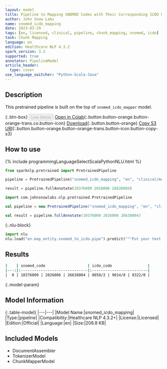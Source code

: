 ```yaml
---
layout: model
title: Pipeline to Mapping SNOMED Codes with Their Corresponding ICDO Codes
author: John Snow Labs
name: snomed_icdo_mapping
date: 2023-03-29
tags: [en, licensed, clinical, pipeline, chunk_mapping, snomed, icdo]
task: Chunk Mapping
language: en
edition: Healthcare NLP 4.3.2
spark_version: 3.2
supported: true
annotator: PipelineModel
article_header:
  type: cover
use_language_switcher: "Python-Scala-Java"
---
```


## Description

This pretrained pipeline is built on the top of `snomed_icdo_mapper` model.

{:.btn-box}
<button class="button button-orange" disabled>Live Demo</button>
[Open in Colab](https://colab.research.google.com/github/JohnSnowLabs/spark-nlp-workshop/blob/master/healthcare-nlp/06.1.Code_Mapping_Pipelines.ipynb){:.button.button-orange.button-orange-trans.co.button-icon}
[Download](https://s3.amazonaws.com/auxdata.johnsnowlabs.com/clinical/models/snomed_icdo_mapping_en_4.3.2_3.2_1680122937361.zip){:.button.button-orange}
[Copy S3 URI](s3://auxdata.johnsnowlabs.com/clinical/models/snomed_icdo_mapping_en_4.3.2_3.2_1680122937361.zip){:.button.button-orange.button-orange-trans.button-icon.button-copy-s3}

## How to use



<div class="tabs-box" markdown="1">
{% include programmingLanguageSelectScalaPythonNLU.html %}

```python
from sparknlp.pretrained import PretrainedPipeline

pipeline = PretrainedPipeline("snomed_icdo_mapping", "en", "clinical/models")

result = pipeline.fullAnnotate(10376009 2026006 26638004)
```
```scala
import com.johnsnowlabs.nlp.pretrained.PretrainedPipeline

val pipeline = new PretrainedPipeline("snomed_icdo_mapping", "en", "clinical/models")

val result = pipeline.fullAnnotate(10376009 2026006 26638004)
```


{:.nlu-block}
```python
import nlu
nlu.load("en.map_entity.snomed_to_icdo.pipe").predict("""Put your text here.""")
```

</div>

## Results

```bash
|    | snomed_code                   | icdo_code                |
|---:|:------------------------------|:-------------------------|
|  0 | 10376009 | 2026006 | 26638004 | 8050/2 | 9014/0 | 8322/0 |
```

{:.model-param}
## Model Information

{:.table-model}
|---|---|
|Model Name:|snomed_icdo_mapping|
|Type:|pipeline|
|Compatibility:|Healthcare NLP 4.3.2+|
|License:|Licensed|
|Edition:|Official|
|Language:|en|
|Size:|208.8 KB|

## Included Models

- DocumentAssembler
- TokenizerModel
- ChunkMapperModel